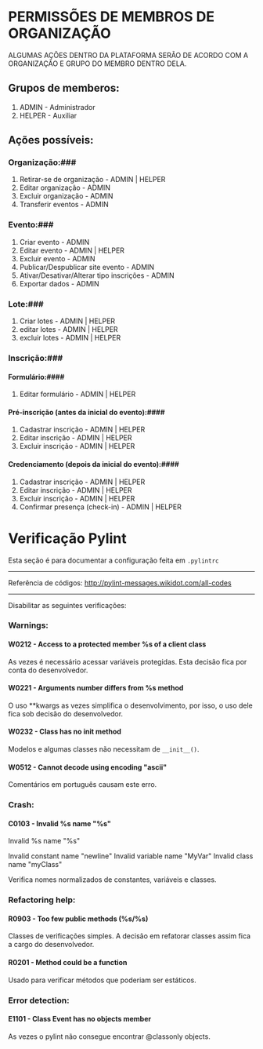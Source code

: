 # PERMISSÕES DE MEMBROS DE ORGANIZAÇÃO #

ALGUMAS AÇÕES DENTRO DA PLATAFORMA SERÃO DE ACORDO COM A ORGANIZAÇÃO E GRUPO DO MEMBRO DENTRO DELA.

## Grupos de memberos: ##
1. ADMIN - Administrador
2. HELPER - Auxiliar

## Ações possíveis: ##

### Organização:###
1. Retirar-se de organização - ADMIN | HELPER
2. Editar organização - ADMIN
3. Excluir organização - ADMIN
4. Transferir eventos - ADMIN

### Evento:###
1. Criar evento - ADMIN
2. Editar evento - ADMIN | HELPER
3. Excluir evento - ADMIN
4. Publicar/Despublicar site evento  - ADMIN
5. Ativar/Desativar/Alterar tipo inscrições - ADMIN
6. Exportar dados - ADMIN

### Lote:###
1. Criar lotes - ADMIN | HELPER
2. editar lotes - ADMIN  | HELPER
3. excluir lotes - ADMIN | HELPER

### Inscrição:###

#### Formulário:####
1. Editar formulário - ADMIN | HELPER

#### Pré-inscrição (antes da inicial do evento):####
1. Cadastrar inscrição - ADMIN | HELPER
2. Editar inscrição - ADMIN | HELPER
3. Excluir inscrição - ADMIN | HELPER

#### Credenciamento (depois da inicial do evento):####
1. Cadastrar inscrição - ADMIN | HELPER
2. Editar inscrição - ADMIN | HELPER
3. Excluir inscrição - ADMIN | HELPER
4. Confirmar presença (check-in) - ADMIN | HELPER

# Verificação Pylint #
  
Esta seção é para documentar a configuração feita em ```.pylintrc```

-- ---

Referência de códigos: http://pylint-messages.wikidot.com/all-codes

-- ---

Disabilitar as seguintes verificações:
 
### Warnings: ###

#### W0212 - Access to a protected member %s of a client class ####

As vezes é necessário acessar variáveis protegidas. Esta decisão fica por conta
do desenvolvedor.

#### W0221 - Arguments number differs from %s method ####

O uso **kwargs as vezes simplifica o desenvolvimento, por isso, o uso dele fica
sob decisão do desenvolvedor.

#### W0232 - Class has no __init__ method ####

Modelos e algumas classes não necessitam de `__init__()`.


#### W0512 - Cannot decode using encoding "ascii" ####

Comentários em português causam este erro.


### Crash: ###

#### C0103 - Invalid %s name "%s" ####

Invalid %s name "%s"

Invalid constant name "newline"
Invalid variable name "MyVar"
Invalid class name "myClass"

Verifica nomes normalizados de constantes, variáveis e classes.

### Refactoring help: ###
 
#### R0903 - Too few public methods (%s/%s) ####  
 
Classes de verificações simples. A decisão em refatorar classes assim fica a
cargo do desenvolvedor.
  
#### R0201 - Method could be a function ####

Usado para verificar métodos que poderiam ser estáticos.
  
### Error detection: ###

#### E1101 - Class Event has no objects member ####
 
As vezes o pylint não consegue encontrar @classonly objects.